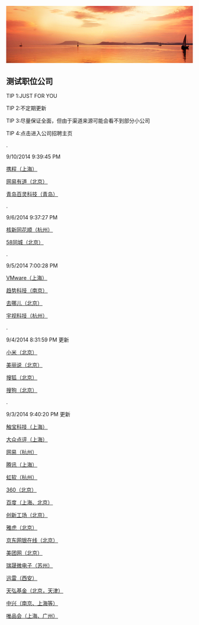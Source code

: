 ![](images/head.jpg)

## 测试职位公司 ##

TIP 1:JUST FOR YOU

TIP 2:不定期更新

TIP 3:尽量保证全面，但由于渠道来源可能会看不到部分小公司

TIP 4:点击进入公司招聘主页

.

9/10/2014 9:39:45 PM 

[携程（上海）](http://techshow.ctrip.com/campus/campus-te.php)

[网易有道（北京）](http://campus.youdao.com/campus/post_list.php?t1=campus)

[青岛百灵科技（青岛）](http://www.dajie.com/corp/1003240/project/35120)

.

9/6/2014 9:37:27 PM 

[核新同花顺（杭州）](http://job.10jqka.com.cn/school.html)

[58同城（北京）](http://www.dajie.com/corp/1000104/applyanalysis/apply/35017)

.

9/5/2014 7:00:28 PM 

[VMware（上海）](http://www.dajie.com/corp/1001243/custom/campus/innerLink/25829782)

[趋势科技（南京）](http://www.dajie.com/corp/1001803/custom/campus/innerLink/4012046)

[去哪儿（北京）](http://campus.qunar.com/main.html#forthPage/slide3)

[宇视科技（杭州）](http://www.uniview.com/About_Us/JOB/Campus/)

.

9/4/2014 8:31:59 PM 更新

[小米（北京）](http://hr.xiaomi.com/campus/view/307)

[美丽说（北京）](http://my.yingjiesheng.com/job_430525.html)

[搜狐（北京）](http://www.sohucampus.com/sohu/index)

[搜狗（北京）](http://campus.sogou.com/sogou/career_talk)

.

9/3/2014 9:40:20 PM 更新

[触宝科技（上海）](http://www.chubao.cn/jobs/jobs.html)

[大众点评（上海）](http://campus.dianping.com/#!/fresh/position)

[网易（杭州）](http://campus.163.com/queryPosition.do?rms=0)

[腾讯（上海）](http://join.qq.com/post.php?zwl=27)

[虹软（杭州）](http://job.arcsoft.com.cn/)

[360（北京）](http://campus.360.cn/2015/grad.html)

[百度（上海、北京）](http://talent.baidu.com/baidu/web/templet1000/index/corpwebPosition1000baidu!getPostListByConditionBaidu?pc.currentPage=2&pc.rowSize=10&releaseTime=0&keyWord=&positionType=0&trademark=1&workPlaceCode=0%2F4%2F10%2F11&positionName=&recruitType=1&brandCode=1&searchType=1&workPlaceNameV=&positionTypeV=0&keyWordV=)

[创新工场（北京）](http://www.chuangxin.com/recruit/campus/4879.html)

[雅虎（北京）](http://yahoo.51campus.com.cn/CampusApply/jobs5.html)

[京东网银在线（北京）](http://special.zhaopin.com/bj/campus/2014/bj/wyzx082285/joblist.htm)

[美团网（北京）](http://campus.meituan.com/index/jobs/5)

[瑞晟微电子（苏州）](http://www.realsil.com.cn/Employment/CampusRecruitment/Positions/tabid/144/language/zh-CN/Default.aspx)

[迅雷（西安）](http://campus.xunlei.com/)

[天弘基金（北京，天津）](http://thfund.zhiye.com/zpdetail/350002718?r=&p=1^10&c=&d=&k=)

[中兴（南京、上海等）](http://job.zte.com.cn/News/zpdt/201408/t20140815_426384.html)

[唯品会（上海、广州）](http://campus.chinahr.com/2014/pages/vip/jobs.asp)
